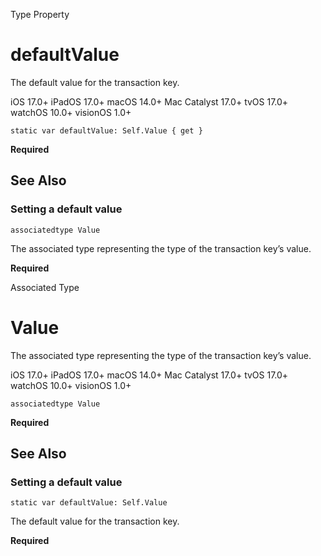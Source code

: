 Type Property

# defaultValue

The default value for the transaction key.

iOS 17.0+  iPadOS 17.0+  macOS 14.0+  Mac Catalyst 17.0+  tvOS 17.0+  watchOS
10.0+  visionOS 1.0+

    
    
    static var defaultValue: Self.Value { get }

**Required**

## See Also

### Setting a default value

`associatedtype Value`

The associated type representing the type of the transaction key’s value.

**Required**

Associated Type

# Value

The associated type representing the type of the transaction key’s value.

iOS 17.0+  iPadOS 17.0+  macOS 14.0+  Mac Catalyst 17.0+  tvOS 17.0+  watchOS
10.0+  visionOS 1.0+

    
    
    associatedtype Value

**Required**

## See Also

### Setting a default value

`static var defaultValue: Self.Value`

The default value for the transaction key.

**Required**

